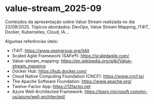 # value-stream_2025-09
Conteúdos da apresentação sobre Value Stream realizada no dia 23/09/2025. Tópicos abordados: DevOps, Value Stream Mapping, IT4IT, Docker, Kubernetes, Cloud, IA...

Algumas referências úteis:
- IT4IT: https://www.opengroup.org/it4it
- Scaled Agile Framework (SAFe®): https://scaledagile.com/
- Value-stream_mapping: https://en.wikipedia.org/wiki/Value-stream_mapping
- Docker Hub: https://hub.docker.com/
- Cloud Native Computing Foundation (CNCF): https://www.cncf.io/
- The Apache Software Foundation: https://www.apache.org/
- Twelve-Factor App: https://12factor.net
- Azure Well-Architected Framework: https://learn.microsoft.com/en-us/azure/well-architected/
